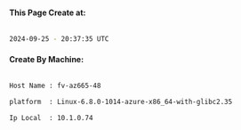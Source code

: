 
   
#### This Page Create at:

```bash

2024-09-25 - 20:37:35 UTC

```

#### Create By Machine:

```bash

Host Name : fv-az665-48

platform  : Linux-6.8.0-1014-azure-x86_64-with-glibc2.35

Ip Local  : 10.1.0.74

```

